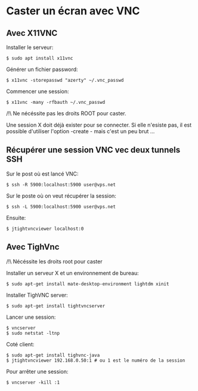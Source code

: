 # Caster un écran avec VNC

## Avec X11VNC

Installer le serveur:

	$ sudo apt install x11vnc

Générer un fichier password:

	$ x11vnc -storepasswd "azerty" ~/.vnc_passwd 

Commencer une session:

	$ x11vnc -many -rfbauth ~/.vnc_passwd  

/!\ Ne nécéssite pas les droits ROOT pour caster.

Une session X doit déjà exister pour se connecter. Si elle n'esiste pas, il est possible
d'utiliser l'option -create - mais c'est un peu brut ...

## Récupérer une session VNC vec deux tunnels SSH

Sur le post où est lancé VNC:

	$ ssh -R 5900:localhost:5900 user@vps.net 

Sur le poste où on veut récupérer la session:

	$ ssh -L 5900:localhost:5900 user@vps.net 

Ensuite:

	$ jtightvncviewer localhost:0 

## Avec TighVnc

/!\ Nécéssite les droits root pour caster

Installer un serveur X et un environnement de bureau:

	$ sudo apt-get install mate-desktop-environment lightdm xinit

Installer TighVNC server:

	$ sudo apt-get install tightvncserver 

Lancer une session:
	
	$ vncserver 
	$ sudo netstat -ltnp

Coté client:

	$ sudo apt-get install tighvnc-java
	$ jtightvncviewer 192.168.0.50:1 # ou 1 est le numéro de la session

Pour arrêter une session:

	$ vncserver -kill :1


